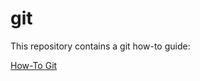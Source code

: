 git
===

This repository contains a git how-to guide:

[How-To Git](https://github.com/michaelhaenzi/git/blob/master/how-togit.md)

